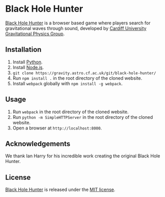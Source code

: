 # Black Hole Hunter

[Black Hole Hunter][bhh] is a browser based game where players search for
gravitational waves through sound, developed by
[Cardiff University Gravitational Physics Group][gravwaves].

## Installation

1. Install [Python](https://www.python.org/).
2. Install [Node.js](https://nodejs.org).
3. `git clone https://gravity.astro.cf.ac.uk/git/black-hole-hunter/`
4. Run `npm install .` in the root directory of the cloned website.
5. Install `webpack` globally with `npm install -g webpack`.

## Usage

1. Run `webpack` in the root directory of the cloned website.
1. Run `python -m SimpleHTTPServer` in the root directory of the cloned website.
2. Open a browser at `http://localhost:8000`.

## Acknowledgements

We thank Ian Harry for his incredible work creating the original Black Hole
Hunter.

## License

[Black Hole Hunter][bhh] is released under the [MIT license][license].

[bhh]: http://blackholehunter.org
[gravwaves]: http://www.astro.cardiff.ac.uk/research/gravity/
[license]: LICENSE.md
